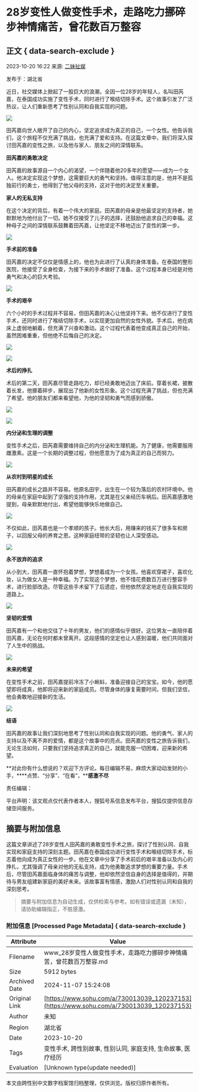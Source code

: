 # 28岁变性人做变性手术，走路吃力挪碎步神情痛苦，曾花数百万整容

## 正文 { data-search-exclude }


2023-10-20 16:22 来源: [二妹扯娱](https://www.sohu.com/?spm=smpc.content-abroad.content.1.17309929979148Fd6DeE)

发布于：湖北省

近日，社交媒体上掀起了一股巨大的浪潮，全因一位28岁的年轻人，名叫田芮嘉，在泰国成功实施了变性手术，同时进行了喉结切除手术。这个故事引发了广泛热议，让人们重新思考了性别认同和自我实现的问题。

![](https://p9.itc.cn/q_70/images03/20231021/c1a360ba3ac44c9a86c316b63346263f.png)

田芮嘉向世人敞开了自己的内心，坚定追求成为真正的自己，一个女性。他告诉我们，这个旅程不仅充满了挑战，也充满了爱和支持。在这篇文章中，我们将深入探讨田芮嘉的变性之旅，以及他与家人、朋友之间的深情联系。

**田芮嘉的勇敢决定**

田芮嘉的故事源自一个内心的渴望，一个伴随着他20多年的愿望——成为一个女人。他决定实现这个梦想，这需要巨大的勇气和坚持。值得注意的是，他并不是孤独前行的勇士，他得到了他父母的支持，这对于他的决定至关重要。

**家人的无私支持**

在这个决定的背后，有着一个伟大的家庭。田芮嘉的母亲是他最坚定的支持者，她默默地为他付出了一切。她不仅接受了儿子的选择，还鼓励他追求自己的幸福。这种母子之间的深情联系鼓舞着田芮嘉，让他坚定不移地迈出了变性的第一步。

![](https://p7.itc.cn/q_70/images03/20231021/a6e079ba007142f8bfc78aba6372ad48.png)

**手术前的准备**

田芮嘉的决定不仅仅是情感上的，他也为此进行了认真的身体准备。在泰国的整形医院，他接受了全身检查，为接下来的手术做好了准备。这个过程本身已经是对他勇气和决心的巨大考验。

![](https://p6.itc.cn/q_70/images03/20231021/b139d691d86e4393917077f044463ea4.png)

**手术的艰辛**

六个小时的手术过程并不容易，但田芮嘉的决心让他坚持下来。他不仅进行了变性手术，还同时进行了喉结切除手术，以实现更加自然的女性外貌。手术后，他在病床上虚弱地躺着，但充满了兴奋和激动。这个过程代表着他变成真正自己的开始，虽然困难重重，但他绝不后悔自己的决定。

![](https://p9.itc.cn/q_70/images03/20231021/a73ce75908ac4976b8883a4d71fab6a1.png)

![](https://p5.itc.cn/q_70/images03/20231021/ceaddfc2dcc0450e9830b46b26964415.png)

**术后的挣扎**

术后的第二天，田芮嘉尽管走路吃力，却已经勇敢地迈出了床前。穿着长裙，披散着长发，他挪着碎步，展现出了他新的女性形象。这个过程充满了挑战，但也充满了希望。他的朋友们都来看望他，为他的坚韧和勇气而感到骄傲。

![](https://p8.itc.cn/q_70/images03/20231021/655ebe29c96b4bfbb948085435c6f195.png)

![](https://p5.itc.cn/q_70/images03/20231021/c5374ac7d20a44f38b2a3cd34d80127d.png)

**内分泌和生理的调整**

变性手术之后，田芮嘉需要维持自己的内分泌和生理机能。为了健康，他需要服用雌激素。这是一个长期的调整过程，但他愿意为了成为真正的自己而努力。

![](https://p8.itc.cn/q_70/images03/20231021/71e902d0db61415ea5d8bdba0ed45633.png)

**从农村到明星的成长**

田芮嘉的成长之路并不容易。他原名田宇，出生在一个较为落后的农村环境中。他的母亲在家庭中起到了坚强的支持作用，尤其是在父亲经历车祸后。田芮嘉感激地提到，母亲默默地付出，希望他能够快乐地做自己。

![](https://p8.itc.cn/q_70/images03/20231021/788236a43cde46448d615853bf819b09.png)

不仅如此，田芮嘉也是一个孝顺的孩子。他长大后，用赚来的钱买了很多车和房子，以回报父母的养育之恩。这种家庭纽带的坚韧也让人深受感动。

![](https://p0.itc.cn/q_70/images03/20231021/f5c7f8ffcbc34e4b9496b4c8ed24566a.png)

**永不放弃的追求**

从小到大，田芮嘉一直怀抱着梦想，梦想着成为一个女孩。他喜欢穿裙子，喜欢化妆，认为做女人是一种幸福。为了实现这个梦想，他不惜花费数百万进行整容手术，进行脸部改造。尽管这些手术留下了后遗症，但他依然坚定地走在自我实现的道路上。

![](https://p7.itc.cn/q_70/images03/20231021/3ed4938a195e4c488228f3fd3281f905.png)

**坚韧的爱情**

田芮嘉有一个和他交往了十年的男友，他们的感情似乎很好。这位男友一直陪伴着田芮嘉，无论在何时都未曾离开。这段感情的坚定也让人感到温暖，他们共同面对了人生中的挑战。

![](https://p3.itc.cn/q_70/images03/20231021/034e4287f69d452d9134cc31644cf3e5.png)

**未来的希望**

在变性手术之前，田芮嘉提前冷冻了小蝌蚪，准备迎接自己的宝宝。如今，他的愿望即将成真，他即将迎来新的家庭成员。尽管身体的康复需要时间，但我们坚信，他会勇敢地迎接新的生活。

![](https://p6.itc.cn/q_70/images03/20231021/48a866026c164f45ab0e388571e47de0.png)

**结语**

田芮嘉的故事让我们深刻地思考了性别认同和自我实现的问题。他的勇气、家人的支持以及不离不弃的爱情，都是这个故事中的亮点。田芮嘉的变性之旅告诉我们，无论生活如何，只要我们坚持追求真正的自己，就能克服一切困难，迎来新的希望。

**对此你有什么想说的？欢迎下方评论。每日编辑不易，麻烦大家动动发财的小手，****点赞、“分享”、“在看”，****感激不尽** 

责任编辑：

平台声明：该文观点仅代表作者本人，搜狐号系信息发布平台，搜狐仅提供信息存储空间服务。

## 摘要与附加信息

<!-- tcd_abstract -->
这篇文章讲述了28岁变性人田芮嘉的勇敢变性手术之旅，探讨了性别认同、自我实现和家庭支持的深刻主题。田芮嘉在泰国成功进行变性手术和喉结切除手术，标志着他向成为真正女性的一步。他在文章中分享了手术前后的艰辛准备以及内心的挣扎，尤其强调了母亲对他的无私支持，成为他勇敢追求梦想的重要力量。手术后，尽管田芮嘉面临身体的痛苦与调整，他却依然坚信自身的选择是值得的，并期待与男友组建新家庭的美好未来。该故事富有情感，激励人们对性别认同和自我的深刻思考。
<!-- tcd_abstract_end -->

> 摘要与附加信息为自动生成，仅供检索与参考。如有错误或遗漏（未知），请协助编辑指正，不胜感激。

### 附加信息 [Processed Page Metadata] { data-search-exclude }

| Attribute       | Value                                  |
|-----------------|----------------------------------------|
| Filename        | www_28岁变性人做变性手术，走路吃力挪碎步神情痛苦，曾花数百万整容.md                             |
| Size            | 5912 bytes                           |
| Archived Date   | 2024-11-07 15:24:08                             |
| Original Link   | [https://www.sohu.com/a/730013039_120237153](https://www.sohu.com/a/730013039_120237153)                       |
| Author          | 未知                               |
| Region          | 湖北省                               |
| Date            | 2023-10-20                                 |
| Tags            | 变性手术, 跨性别故事, 性别认同, 家庭支持, 生命故事, 医疗经历                                 |
| Evaluation            | [Unknown type(update needed)]                                 |
<!-- tcd_table_end -->

本文由跨性别中文数字档案馆归档整理，仅供浏览。版权归原作者所有。
